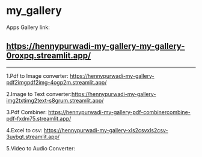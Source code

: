 # my_gallery
Apps Gallery link: 

https://hennypurwadi-my-gallery-my-gallery-0roxpq.streamlit.app/
---------------
---------------
1.Pdf to Image converter: https://hennypurwadi-my-gallery-pdf2imgpdf2img-4ogp2m.streamlit.app/

2.Image to Text converter:https://hennypurwadi-my-gallery-img2txtimg2text-s8grum.streamlit.app/ 

3.Pdf Combiner: https://hennypurwadi-my-gallery-pdf-combinercombine-pdf-fxdm75.streamlit.app/

4.Excel to csv: https://hennypurwadi-my-gallery-xls2csvxls2csv-3uybgt.streamlit.app/

5.Video to Audio Converter:
